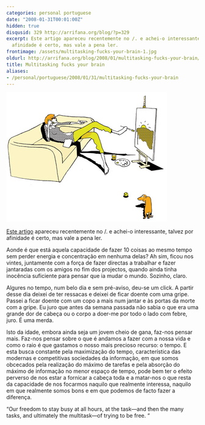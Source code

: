 ```yaml
---
categories: personal portuguese
date: "2008-01-31T00:01:00Z"
hidden: true
disqusid: 329 http://arrifana.org/blog/?p=329
excerpt: Este artigo apareceu recentemente no /. e achei-o interessante, talvez por
  afinidade é certo, mas vale a pena ler.
frontimage: /assets/multitasking-fucks-your-brain-1.jpg
oldurl: http://arrifana.org/blog/2008/01/multitasking-fucks-your-brain/
title: Multitasking fucks your brain
aliases:
- /personal/portuguese/2008/01/31/multitasking-fucks-your-brain
---
```


![](/assets/multitasking-fucks-your-brain-1.jpg "photo 1")

[Este artigo][1] apareceu recentemente no /. e achei-o interessante, talvez por afinidade é certo, mas vale a pena ler.

Aonde é que está aquela capacidade de fazer 10 coisas ao mesmo tempo sem perder energia e concentração em nenhuma delas? Ah sim, ficou nos vintes, juntamente com a força de fazer directas a trabalhar e fazer jantaradas com os amigos no fim dos projectos, quando ainda tinha inocência suficiente para pensar que ia mudar o mundo. Sozinho, claro.

Algures no tempo, num belo dia e sem pré-aviso, deu-se um click. A partir desse dia deixei de ter ressacas e deixei de ficar doente com uma gripe. Passei a ficar doente com um copo a mais num jantar e às portas da morte com a gripe. Eu juro que antes da semana passada não sabia o que era uma grande dor de cabeça ou o corpo a doer-me por todo o lado com febre, juro. É uma merda.

Isto da idade, embora ainda seja um jovem cheio de gana, faz-nos pensar mais. Faz-nos pensar sobre o que é andamos a fazer com a nossa vida e como o raio é que gastamos o nosso mais precioso recurso: o tempo. E esta busca constante pela maximização do tempo, característica das modernas e competitivas sociedades da informação, em que somos obcecados pela realização do máximo de tarefas e pela absorção do máximo de informação no menor espaço de tempo, pode bem ter o efeito perverso de nos estar a fornicar a cabeça toda e a matar-nos o que resta da capacidade de nos focarmos naquilo que realmente interessa, naquilo em que realmente somos bons e em que podemos de facto fazer a diferença.

“Our freedom to stay busy at all hours, at the task—and then the many tasks, and ultimately the multitask—of trying to be free. “

[1]: http://www.theatlantic.com/doc/200711/multitasking/
